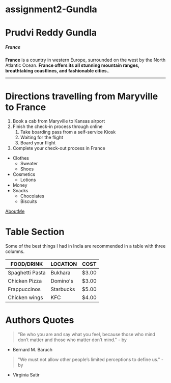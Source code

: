 # assignment2-Gundla

# Prudvi Reddy Gundla

##### France
**France** is a country in western Europe, surrounded on the west by the North Atlantic Ocean.
**France offers its all stunning mountain ranges, breathtaking coastlines, and fashionable cities.**.

*****

# Directions travelling from Maryville to France
1. Book a cab from Maryville to Kansas airport
2. Finish the check-in process through online
   1. Take boarding pass from a self-service Kiosk
   2. Waiting for the flight
   3. Board your flight
3. Complete your check-out process in France

* Clothes
  * Sweater
  * Shoes
* Cosmetics
  * Lotions
* Money
* Snacks
  * Chocolates
  * Biscuits

[AboutMe](https://github.com/Prudvi97/assignment2-Gundla/blob/main/AboutMe.md)

# Table Section

Some of the best things I had in India are recommended in a table with three columns.

| FOOD/DRINK       |  LOCATION     |      COST      |
|     ---          |   ---         |     ---        |
|Spaghetti Pasta   |  Bukhara      |     $3.00      |
| Chicken Pizza    |  Domino's     |     $3.00      |
|Frappuccinos      |  Starbucks    |     $5.00      |
|Chicken wings     |  KFC          |     $4.00      |

# Authors Quotes

> "Be who you are and say what you feel, because those who mind don’t matter and those who matter don’t mind." - by
*  Bernard M. Baruch <br>
> "We must not allow other people’s limited perceptions to define us." - by
*  Virginia Satir

